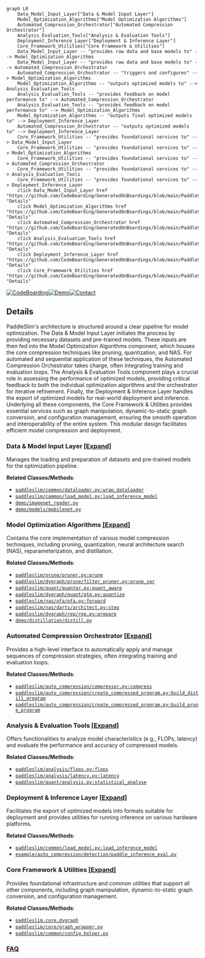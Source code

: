 ```mermaid
graph LR
    Data_Model_Input_Layer["Data & Model Input Layer"]
    Model_Optimization_Algorithms["Model Optimization Algorithms"]
    Automated_Compression_Orchestrator["Automated Compression Orchestrator"]
    Analysis_Evaluation_Tools["Analysis & Evaluation Tools"]
    Deployment_Inference_Layer["Deployment & Inference Layer"]
    Core_Framework_Utilities["Core Framework & Utilities"]
    Data_Model_Input_Layer -- "provides raw data and base models to" --> Model_Optimization_Algorithms
    Data_Model_Input_Layer -- "provides raw data and base models to" --> Automated_Compression_Orchestrator
    Automated_Compression_Orchestrator -- "triggers and configures" --> Model_Optimization_Algorithms
    Model_Optimization_Algorithms -- "outputs optimized models to" --> Analysis_Evaluation_Tools
    Analysis_Evaluation_Tools -- "provides feedback on model performance to" --> Automated_Compression_Orchestrator
    Analysis_Evaluation_Tools -- "provides feedback on model performance to" --> Model_Optimization_Algorithms
    Model_Optimization_Algorithms -- "outputs final optimized models to" --> Deployment_Inference_Layer
    Automated_Compression_Orchestrator -- "outputs optimized models to" --> Deployment_Inference_Layer
    Core_Framework_Utilities -- "provides foundational services to" --> Data_Model_Input_Layer
    Core_Framework_Utilities -- "provides foundational services to" --> Model_Optimization_Algorithms
    Core_Framework_Utilities -- "provides foundational services to" --> Automated_Compression_Orchestrator
    Core_Framework_Utilities -- "provides foundational services to" --> Analysis_Evaluation_Tools
    Core_Framework_Utilities -- "provides foundational services to" --> Deployment_Inference_Layer
    click Data_Model_Input_Layer href "https://github.com/CodeBoarding/GeneratedOnBoardings/blob/main/PaddleSlim/Data_Model_Input_Layer.md" "Details"
    click Model_Optimization_Algorithms href "https://github.com/CodeBoarding/GeneratedOnBoardings/blob/main/PaddleSlim/Model_Optimization_Algorithms.md" "Details"
    click Automated_Compression_Orchestrator href "https://github.com/CodeBoarding/GeneratedOnBoardings/blob/main/PaddleSlim/Automated_Compression_Orchestrator.md" "Details"
    click Analysis_Evaluation_Tools href "https://github.com/CodeBoarding/GeneratedOnBoardings/blob/main/PaddleSlim/Analysis_Evaluation_Tools.md" "Details"
    click Deployment_Inference_Layer href "https://github.com/CodeBoarding/GeneratedOnBoardings/blob/main/PaddleSlim/Deployment_Inference_Layer.md" "Details"
    click Core_Framework_Utilities href "https://github.com/CodeBoarding/GeneratedOnBoardings/blob/main/PaddleSlim/Core_Framework_Utilities.md" "Details"
```

[![CodeBoarding](https://img.shields.io/badge/Generated%20by-CodeBoarding-9cf?style=flat-square)](https://github.com/CodeBoarding/GeneratedOnBoardings)[![Demo](https://img.shields.io/badge/Try%20our-Demo-blue?style=flat-square)](https://www.codeboarding.org/demo)[![Contact](https://img.shields.io/badge/Contact%20us%20-%20contact@codeboarding.org-lightgrey?style=flat-square)](mailto:contact@codeboarding.org)

## Details

PaddleSlim's architecture is structured around a clear pipeline for model optimization. The Data & Model Input Layer initiates the process by providing necessary datasets and pre-trained models. These inputs are then fed into the Model Optimization Algorithms component, which houses the core compression techniques like pruning, quantization, and NAS. For automated and sequential application of these techniques, the Automated Compression Orchestrator takes charge, often integrating training and evaluation loops. The Analysis & Evaluation Tools component plays a crucial role in assessing the performance of optimized models, providing critical feedback to both the individual optimization algorithms and the orchestrator for iterative refinement. Finally, the Deployment & Inference Layer handles the export of optimized models for real-world deployment and inference. Underlying all these components, the Core Framework & Utilities provides essential services such as graph manipulation, dynamic-to-static graph conversion, and configuration management, ensuring the smooth operation and interoperability of the entire system. This modular design facilitates efficient model compression and deployment.

### Data & Model Input Layer [[Expand]](./Data_Model_Input_Layer.md)
Manages the loading and preparation of datasets and pre-trained models for the optimization pipeline.


**Related Classes/Methods**:

- <a href="https://github.com/PaddlePaddle/PaddleSlim/blob/develop/paddleslim/common/dataloader.py" target="_blank" rel="noopener noreferrer">`paddleslim/common/dataloader.py:wrap_dataloader`</a>
- <a href="https://github.com/PaddlePaddle/PaddleSlim/blob/develop/paddleslim/common/load_model.py" target="_blank" rel="noopener noreferrer">`paddleslim/common/load_model.py:load_inference_model`</a>
- <a href="https://github.com/PaddlePaddle/PaddleSlim/blob/develop/demo/imagenet_reader.py" target="_blank" rel="noopener noreferrer">`demo/imagenet_reader.py`</a>
- <a href="https://github.com/PaddlePaddle/PaddleSlim/blob/develop/demo/models/mobilenet.py" target="_blank" rel="noopener noreferrer">`demo/models/mobilenet.py`</a>


### Model Optimization Algorithms [[Expand]](./Model_Optimization_Algorithms.md)
Contains the core implementation of various model compression techniques, including pruning, quantization, neural architecture search (NAS), reparameterization, and distillation.


**Related Classes/Methods**:

- <a href="https://github.com/PaddlePaddle/PaddleSlim/blob/develop/paddleslim/prune/pruner.py" target="_blank" rel="noopener noreferrer">`paddleslim/prune/pruner.py:prune`</a>
- <a href="https://github.com/PaddlePaddle/PaddleSlim/blob/develop/paddleslim/dygraph/prune/filter_pruner.py" target="_blank" rel="noopener noreferrer">`paddleslim/dygraph/prune/filter_pruner.py:prune_var`</a>
- <a href="https://github.com/PaddlePaddle/PaddleSlim/blob/develop/paddleslim/quant/quanter.py" target="_blank" rel="noopener noreferrer">`paddleslim/quant/quanter.py:quant_aware`</a>
- <a href="https://github.com/PaddlePaddle/PaddleSlim/blob/develop/paddleslim/dygraph/quant/ptq.py" target="_blank" rel="noopener noreferrer">`paddleslim/dygraph/quant/ptq.py:quantize`</a>
- <a href="https://github.com/PaddlePaddle/PaddleSlim/blob/develop/paddleslim/nas/ofa/ofa.py" target="_blank" rel="noopener noreferrer">`paddleslim/nas/ofa/ofa.py:forward`</a>
- <a href="https://github.com/PaddlePaddle/PaddleSlim/blob/develop/paddleslim/nas/darts/architect.py" target="_blank" rel="noopener noreferrer">`paddleslim/nas/darts/architect.py:step`</a>
- <a href="https://github.com/PaddlePaddle/PaddleSlim/blob/develop/paddleslim/dygraph/rep/rep.py" target="_blank" rel="noopener noreferrer">`paddleslim/dygraph/rep/rep.py:prepare`</a>
- <a href="https://github.com/PaddlePaddle/PaddleSlim/blob/develop/demo/distillation/distill.py" target="_blank" rel="noopener noreferrer">`demo/distillation/distill.py`</a>


### Automated Compression Orchestrator [[Expand]](./Automated_Compression_Orchestrator.md)
Provides a high-level interface to automatically apply and manage sequences of compression strategies, often integrating training and evaluation loops.


**Related Classes/Methods**:

- <a href="https://github.com/PaddlePaddle/PaddleSlim/blob/develop/paddleslim/auto_compression/compressor.py" target="_blank" rel="noopener noreferrer">`paddleslim/auto_compression/compressor.py:compress`</a>
- <a href="https://github.com/PaddlePaddle/PaddleSlim/blob/develop/paddleslim/auto_compression/create_compressed_program.py" target="_blank" rel="noopener noreferrer">`paddleslim/auto_compression/create_compressed_program.py:build_distill_program`</a>
- <a href="https://github.com/PaddlePaddle/PaddleSlim/blob/develop/paddleslim/auto_compression/create_compressed_program.py" target="_blank" rel="noopener noreferrer">`paddleslim/auto_compression/create_compressed_program.py:build_prune_program`</a>


### Analysis & Evaluation Tools [[Expand]](./Analysis_Evaluation_Tools.md)
Offers functionalities to analyze model characteristics (e.g., FLOPs, latency) and evaluate the performance and accuracy of compressed models.


**Related Classes/Methods**:

- <a href="https://github.com/PaddlePaddle/PaddleSlim/blob/develop/paddleslim/analysis/flops.py" target="_blank" rel="noopener noreferrer">`paddleslim/analysis/flops.py:flops`</a>
- <a href="https://github.com/PaddlePaddle/PaddleSlim/blob/develop/paddleslim/analysis/latency.py" target="_blank" rel="noopener noreferrer">`paddleslim/analysis/latency.py:latency`</a>
- <a href="https://github.com/PaddlePaddle/PaddleSlim/blob/develop/paddleslim/quant/analysis.py" target="_blank" rel="noopener noreferrer">`paddleslim/quant/analysis.py:statistical_analyse`</a>


### Deployment & Inference Layer [[Expand]](./Deployment_Inference_Layer.md)
Facilitates the export of optimized models into formats suitable for deployment and provides utilities for running inference on various hardware platforms.


**Related Classes/Methods**:

- <a href="https://github.com/PaddlePaddle/PaddleSlim/blob/develop/paddleslim/common/load_model.py" target="_blank" rel="noopener noreferrer">`paddleslim/common/load_model.py:load_inference_model`</a>
- <a href="https://github.com/PaddlePaddle/PaddleSlim/blob/develop/example/auto_compression/detection/paddle_inference_eval.py" target="_blank" rel="noopener noreferrer">`example/auto_compression/detection/paddle_inference_eval.py`</a>


### Core Framework & Utilities [[Expand]](./Core_Framework_Utilities.md)
Provides foundational infrastructure and common utilities that support all other components, including graph manipulation, dynamic-to-static graph conversion, and configuration management.


**Related Classes/Methods**:

- <a href="https://github.com/PaddlePaddle/PaddleSlim/blob/develop/paddleslim/core/dygraph.py" target="_blank" rel="noopener noreferrer">`paddleslim.core.dygraph`</a>
- <a href="https://github.com/PaddlePaddle/PaddleSlim/blob/develop/paddleslim/core/graph_wrapper.py" target="_blank" rel="noopener noreferrer">`paddleslim/core/graph_wrapper.py`</a>
- <a href="https://github.com/PaddlePaddle/PaddleSlim/blob/develop/paddleslim/common/config_helper.py" target="_blank" rel="noopener noreferrer">`paddleslim/common/config_helper.py`</a>




### [FAQ](https://github.com/CodeBoarding/GeneratedOnBoardings/tree/main?tab=readme-ov-file#faq)
